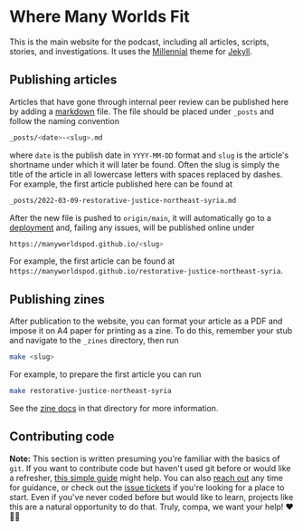 # Where Many Worlds Fit

This is the main website for the podcast, including all articles, scripts,
stories, and investigations. It uses the [Millennial](LeNPaul/Millennial)
theme for [Jekyll](https://jekyllrb.com/).

## Publishing articles

Articles that have gone through internal peer review can be published here
by adding a [markdown](https://www.markdownguide.org/basic-syntax/) file.
The file should be placed under `_posts` and follow the naming convention

```bash
_posts/<date>-<slug>.md
```

where `date` is the publish date in `YYYY-MM-DD` format and `slug` is the
article's shortname under which it will later be found. Often the slug is
simply the title of the article in all lowercase letters with spaces replaced
by dashes. For example, the first article published here can be found at

```bash
_posts/2022-03-09-restorative-justice-northeast-syria.md
```

After the new file is pushed to `origin/main`, it will automatically go to a
[deployment](https://github.com/manyworldspod/manyworldspod.github.io/deployments)
and, failing any issues, will be published online under

```bash
https://manyworldspod.github.io/<slug>
```

For example, the first article can be found at
`https://manyworldspod.github.io/restorative-justice-northeast-syria`.

## Publishing zines

After publication to the website, you can format your article as a PDF and
impose it on A4 paper for printing as a zine. To do this, remember your stub
and navigate to the `_zines` directory, then run

```bash
make <slug>
```

For example, to prepare the first article you can run

```bash
make restorative-justice-northeast-syria
```

See the [zine docs](_zines/README.md) in that directory for more information.

## Contributing code

**Note:** This section is written presuming you're familiar with the basics
of `git`. If you want to contribute code but haven't used git before or would
like a refresher, [this simple guide](https://rogerdudler.github.io/git-guide/)
might help. You can also [reach out](mailto:many.worlds.pod@protonmail.com)
any time for guidance, or check out the
[issue tickets](https://github.com/manyworldspod/issues) if you're looking for
a place to start. Even if you've never coded before but would like to learn,
projects like this are a natural opportunity to do that. Truly, compa, we want
your help! :heart::yellow_heart::green_heart:
